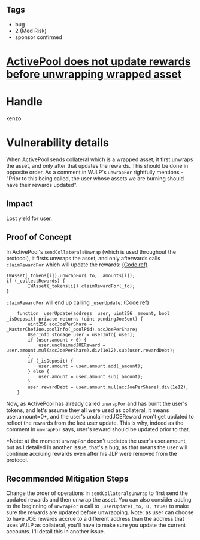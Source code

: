 ## Tags

- bug
- 2 (Med Risk)
- sponsor confirmed

# [ActivePool does not update rewards before unwrapping wrapped asset](https://github.com/code-423n4/2021-12-yetifinance-findings/issues/150) 

# Handle

kenzo


# Vulnerability details

When ActivePool sends collateral which is a wrapped asset, it first unwraps the asset, and only after that updates the rewards.
This should be done in opposite order. As a comment in WJLP's `unwrapFor` rightfully mentions - "Prior to this being called, the user whose assets we are burning should have their rewards updated".

## Impact
Lost yield for user.

## Proof of Concept
In ActivePool's `sendCollateralsUnwrap` (which is used throughout the protocol), it firsts unwraps the asset, and only afterwards calls `claimRewardFor` which will update the rewards:
[(Code ref)](https://github.com/code-423n4/2021-12-yetifinance/blob/main/packages/contracts/contracts/ActivePool.sol#L186:#L188)
```
IWAsset(_tokens[i]).unwrapFor(_to, _amounts[i]);
if (_collectRewards) {
        IWAsset(_tokens[i]).claimRewardFor(_to);
}
```
`claimRewardFor` will end up calling `_userUpdate`: [(Code ref)](https://github.com/code-423n4/2021-12-yetifinance/blob/main/packages/contracts/contracts/AssetWrappers/WJLP/WJLP.sol#L246:#L263)
```
    function _userUpdate(address _user, uint256 _amount, bool _isDeposit) private returns (uint pendingJoeSent) {
        uint256 accJoePerShare = _MasterChefJoe.poolInfo(_poolPid).accJoePerShare;
        UserInfo storage user = userInfo[_user];
        if (user.amount > 0) {
            user.unclaimedJOEReward = user.amount.mul(accJoePerShare).div(1e12).sub(user.rewardDebt);
        }
        if (_isDeposit) {
            user.amount = user.amount.add(_amount);
        } else {
            user.amount = user.amount.sub(_amount);
        }
        user.rewardDebt = user.amount.mul(accJoePerShare).div(1e12);
    }
```
Now, as ActivePool has already called `unwrapFor` and has burnt the user's tokens, and let's assume they all were used as collateral, it means user.amount=0*, and the user's unclaimedJOEReward won't get updated to reflect the rewards from the last user update.
This is why, indeed as the comment in `unwrapFor` says, user's reward should be updated prior to that.

*Note: at the moment `unwrapFor` doesn't updates the user's user.amount, but as I detailed in another issue, that's a bug, as that means the user will continue accruing rewards even after his JLP were removed from the protocol.

## Recommended Mitigation Steps
Change the order of operations in `sendCollateralsUnwrap` to first send the updated rewards and then unwrap the asset.
You can also consider adding to the beginning of `unwrapFor` a call to `_userUpdate(_to, 0, true)` to make sure the rewards are updated before unwrapping.
Note: as user can choose to have JOE rewards accrue to a different address than the address that uses WJLP as collateral, you'll have to make sure you update the current accounts. I'll detail this in another issue.

